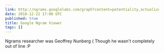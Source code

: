 ```yaml
---
link: http://ngrams.googlelabs.com/graph?content=potentiality,actualize&year_start=1800&year_end=2010&corpus=0&smoothing=3
date: 2010-12-22 17:08 UTC
published: true
title: Google Ngram Viewer
tags: []
---
```


Ngrams researcher was Geoffrey Nunberg ( Though he wasn't completely out of line :P
